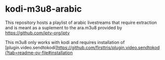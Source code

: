 # kodi-m3u8-arabic

This repository hosts a playlist of arabic livestreams that require extraction and is meant as a suplement to the ara.m3u8 provided by https://github.com/iptv-org/iptv

This m3u8 only works with kodi and requires installation of [plugin.video.sendtokodi]https://github.com/firsttris/plugin.video.sendtokodi?tab=readme-ov-file#installation

